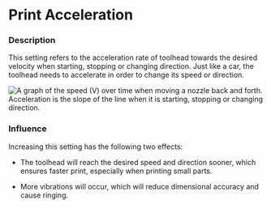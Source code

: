 Print Acceleration
====
### **Description**
This setting refers to the acceleration rate of toolhead towards the desired velocity when starting, stopping or changing direction. Just like a car, the toolhead needs to accelerate in order to change its speed or direction.

![A graph of the speed (V) over time when moving a nozzle back and forth. Acceleration is the slope of the line when it is starting, stopping or changing direction.](../images/velocity_acceleration_jerk.svg)

### **Influence**
Increasing this setting has the following two effects:
* The toolhead will reach the desired speed and direction sooner, which ensures faster print, especially when printing small parts.

* More vibrations will occur, which will reduce dimensional accuracy and cause ringing.